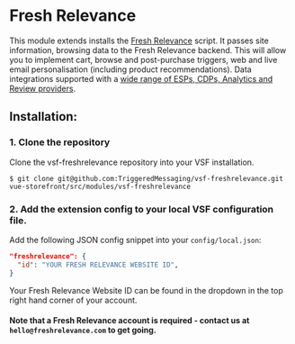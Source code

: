 # Fresh Relevance
This module extends installs the [Fresh Relevance](https://www.freshrelevance.com) script. It passes site information,
browsing data to the Fresh Relevance backend. This will allow you to implement cart, browse and post-purchase triggers,
web and live email personalisation (including product recommendations). Data integrations supported with a [wide range
of ESPs, CDPs, Analytics and Review providers](https://www.freshrelevance.com/platform/integrations).


## Installation:

### 1. Clone the repository

Clone the vsf-freshrelevance repository into your VSF installation.
```shell
$ git clone git@github.com:TriggeredMessaging/vsf-freshrelevance.git vue-storefront/src/modules/vsf-freshrelevance
```
### 2. Add the extension config to your local VSF configuration file.
Add the following JSON config snippet into your `config/local.json`:

```json
"freshrelevance": {
  "id": "YOUR FRESH RELEVANCE WEBSITE ID",
}
```
Your Fresh Relevance Website ID can be found in the dropdown in the top right hand corner of your account.


#### Note that a Fresh Relevance account is required - contact us at `hello@freshrelevance.com` to get going.
